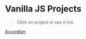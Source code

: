 # Vanilla JS Projects #
> Click on project to see it live

[Accordion](https://eddiemm.github.io/vanilla-js/accordion)
